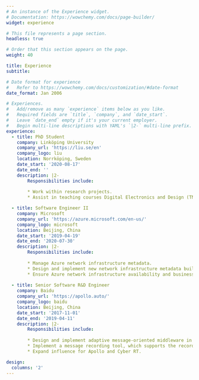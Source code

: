 ```yaml
---
# An instance of the Experience widget.
# Documentation: https://wowchemy.com/docs/page-builder/
widget: experience

# This file represents a page section.
headless: true

# Order that this section appears on the page.
weight: 40

title: Experience
subtitle:

# Date format for experience
#   Refer to https://wowchemy.com/docs/customization/#date-format
date_format: Jan 2006

# Experiences.
#   Add/remove as many `experience` items below as you like.
#   Required fields are `title`, `company`, and `date_start`.
#   Leave `date_end` empty if it's your current employer.
#   Begin multi-line descriptions with YAML's `|2-` multi-line prefix.
experience:
  - title: PhD Student
    company: Linköping University
    company_url: 'https://liu.se/en'
    company_logo: liu
    location: Norrköping, Sweden
    date_start: '2020-08-17'
    date_end: ''
    description: |2-
        Responsibilities include:
        
        * Work within research projects.
        * Assist in teaching courses Digital Electronics and Design (TNE094) and Microcomputer Systems (TNE097).

  - title: Software Engineer II
    company: Microsoft
    company_url: 'https://azure.microsoft.com/en-us/'
    company_logo: microsoft
    location: Beijing, China
    date_start: '2019-04-19'
    date_end: '2020-07-30'
    description: |2-
        Responsibilities include:
        
        * Manage Azure network infrastructure metadata.
        * Design and implement new network infrastructure metadata buildout scenarios.
        * Ensure Azure network infrastructure availability and business continuity.
        
  - title: Senior Software R&D Engineer
    company: Baidu
    company_url: 'https://apollo.auto/'
    company_logo: baidu
    location: Beijing, China
    date_start: '2017-11-01'
    date_end: '2019-04-11'
    description: |2-
        Responsibilities include:
        
        * Design and implement adaptive message-oriented middleware in distributed systems.
        * Implement a message recording tool, which supports the recording, extraction and playback of messages.
        * Expand influence for Apollo and Cyber RT.

design:
  columns: '2'
---
```


